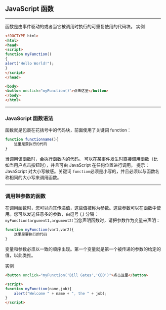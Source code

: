 ## JavaScript 函数

---
函数是由事件驱动的或者当它被调用时执行的可重复使用的代码块。
实例
```html
<!DOCTYPE html>
<html>
<head>
<script>
function myFunction()
{
alert("Hello World!");
}
</script>
</head>

<body>
<button onclick="myFunction()">点击这里</button>
</body>
</html>
```

---

### JavaScript 函数语法
函数就是包裹在花括号中的代码块，前面使用了关键词 function：
```javascript
function functionname(){
    这里是要执行的代码
}
```
当调用该函数时，会执行函数内的代码。
可以在某事件发生时直接调用函数（比如当用户点击按钮时），并且可由 JavaScript 在任何位置进行调用。
提示：JavaScript 对大小写敏感。关键词 `function`必须是小写的，并且必须以与函数名称相同的大小写来调用函数。

---

### 调用带参数的函数
在调用函数时，您可以向其传递值，这些值被称为参数。这些参数可以在函数中使用。您可以发送任意多的参数，由逗号 (,) 分隔：`myFunction(argument1,argument2)`当您声明函数时，请把参数作为变量来声明：
```javascript
function myFunction(var1,var2){
    这里是要执行的代码
}
```
变量和参数必须以一致的顺序出现。第一个变量就是第一个被传递的参数的给定的值，以此类推。

实例
```html
<button onclick="myFunction('Bill Gates','CEO')">点击这里</button>

<script>
function myFunction(name,job){
    alert("Welcome " + name + ", the " + job);
}
</script>
```
